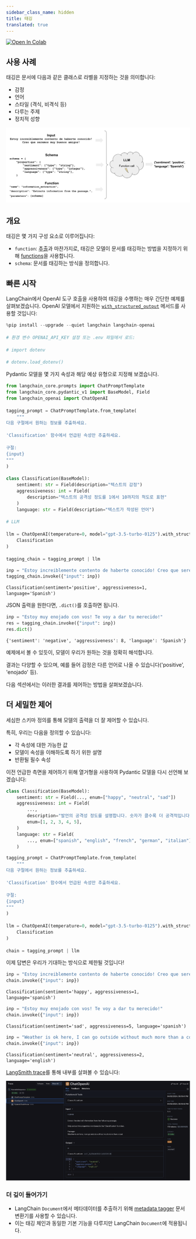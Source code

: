```yaml
---
sidebar_class_name: hidden
title: 태깅
translated: true
---
```


[![Open In Colab](https://colab.research.google.com/assets/colab-badge.svg)](https://colab.research.google.com/github/langchain-ai/langchain/blob/master/docs/docs/use_cases/tagging.ipynb)

## 사용 사례

태깅은 문서에 다음과 같은 클래스로 라벨을 지정하는 것을 의미합니다:

- 감정
- 언어
- 스타일 (격식, 비격식 등)
- 다루는 주제
- 정치적 성향

![이미지 설명](../../../../../static/img/tagging.png)

## 개요

태깅은 몇 가지 구성 요소로 이루어집니다:

- `function`: [추출](/docs/use_cases/extraction)과 마찬가지로, 태깅은 모델이 문서를 태깅하는 방법을 지정하기 위해 [functions](https://openai.com/blog/function-calling-and-other-api-updates)을 사용합니다.
- `schema`: 문서를 태깅하는 방식을 정의합니다.

## 빠른 시작

LangChain에서 OpenAI 도구 호출을 사용하여 태깅을 수행하는 매우 간단한 예제를 살펴보겠습니다. OpenAI 모델에서 지원하는 [`with_structured_output`](/docs/modules/model_io/chat/structured_output) 메서드를 사용할 것입니다:

```python
%pip install --upgrade --quiet langchain langchain-openai

# 환경 변수 OPENAI_API_KEY 설정 또는 .env 파일에서 로드:

# import dotenv

# dotenv.load_dotenv()

```

Pydantic 모델을 몇 가지 속성과 해당 예상 유형으로 지정해 보겠습니다.

```python
from langchain_core.prompts import ChatPromptTemplate
from langchain_core.pydantic_v1 import BaseModel, Field
from langchain_openai import ChatOpenAI

tagging_prompt = ChatPromptTemplate.from_template(
    """
다음 구절에서 원하는 정보를 추출하세요.

'Classification' 함수에서 언급된 속성만 추출하세요.

구절:
{input}
"""
)

class Classification(BaseModel):
    sentiment: str = Field(description="텍스트의 감정")
    aggressiveness: int = Field(
        description="텍스트의 공격성 정도를 1에서 10까지의 척도로 표현"
    )
    language: str = Field(description="텍스트가 작성된 언어")

# LLM

llm = ChatOpenAI(temperature=0, model="gpt-3.5-turbo-0125").with_structured_output(
    Classification
)

tagging_chain = tagging_prompt | llm
```

```python
inp = "Estoy increiblemente contento de haberte conocido! Creo que seremos muy buenos amigos!"
tagging_chain.invoke({"input": inp})
```

```output
Classification(sentiment='positive', aggressiveness=1, language='Spanish')
```

JSON 출력을 원한다면, `.dict()`를 호출하면 됩니다.

```python
inp = "Estoy muy enojado con vos! Te voy a dar tu merecido!"
res = tagging_chain.invoke({"input": inp})
res.dict()
```

```output
{'sentiment': 'negative', 'aggressiveness': 8, 'language': 'Spanish'}
```

예제에서 볼 수 있듯이, 모델이 우리가 원하는 것을 정확히 해석합니다.

결과는 다양할 수 있으며, 예를 들어 감정은 다른 언어로 나올 수 있습니다('positive', 'enojado' 등).

다음 섹션에서는 이러한 결과를 제어하는 방법을 살펴보겠습니다.

## 더 세밀한 제어

세심한 스키마 정의를 통해 모델의 출력을 더 잘 제어할 수 있습니다.

특히, 우리는 다음을 정의할 수 있습니다:

- 각 속성에 대한 가능한 값
- 모델이 속성을 이해하도록 하기 위한 설명
- 반환될 필수 속성

이전 언급한 측면을 제어하기 위해 열거형을 사용하여 Pydantic 모델을 다시 선언해 보겠습니다:

```python
class Classification(BaseModel):
    sentiment: str = Field(..., enum=["happy", "neutral", "sad"])
    aggressiveness: int = Field(
        ...,
        description="발언의 공격성 정도를 설명합니다. 숫자가 클수록 더 공격적입니다",
        enum=[1, 2, 3, 4, 5],
    )
    language: str = Field(
        ..., enum=["spanish", "english", "french", "german", "italian"]
    )
```

```python
tagging_prompt = ChatPromptTemplate.from_template(
    """
다음 구절에서 원하는 정보를 추출하세요.

'Classification' 함수에서 언급된 속성만 추출하세요.

구절:
{input}
"""
)

llm = ChatOpenAI(temperature=0, model="gpt-3.5-turbo-0125").with_structured_output(
    Classification
)

chain = tagging_prompt | llm
```

이제 답변은 우리가 기대하는 방식으로 제한될 것입니다!

```python
inp = "Estoy increiblemente contento de haberte conocido! Creo que seremos muy buenos amigos!"
chain.invoke({"input": inp})
```

```output
Classification(sentiment='happy', aggressiveness=1, language='spanish')
```

```python
inp = "Estoy muy enojado con vos! Te voy a dar tu merecido!"
chain.invoke({"input": inp})
```

```output
Classification(sentiment='sad', aggressiveness=5, language='spanish')
```

```python
inp = "Weather is ok here, I can go outside without much more than a coat"
chain.invoke({"input": inp})
```

```output
Classification(sentiment='neutral', aggressiveness=2, language='english')
```

[LangSmith trace](https://smith.langchain.com/public/38294e04-33d8-4c5a-ae92-c2fe68be8332/r)를 통해 내부를 살펴볼 수 있습니다:

![이미지 설명](../../../../../static/img/tagging_trace.png)

### 더 깊이 들어가기

- LangChain `Document`에서 메타데이터를 추출하기 위해 [metadata tagger](/docs/integrations/document_transformers/openai_metadata_tagger) 문서 변환기를 사용할 수 있습니다.
- 이는 태깅 체인과 동일한 기본 기능을 다루지만 LangChain `Document`에 적용됩니다.